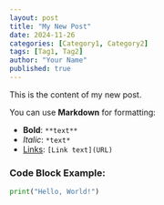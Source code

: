 ```yaml
---
layout: post
title: "My New Post"
date: 2024-11-26
categories: [Category1, Category2]
tags: [Tag1, Tag2]
author: "Your Name"
published: true
---
```

This is the content of my new post.

You can use **Markdown** for formatting:
- **Bold**: `**text**`
- *Italic*: `*text*`
- [Links](https://example.com): `[Link text](URL)`

### Code Block Example:
```python
print("Hello, World!")
```
